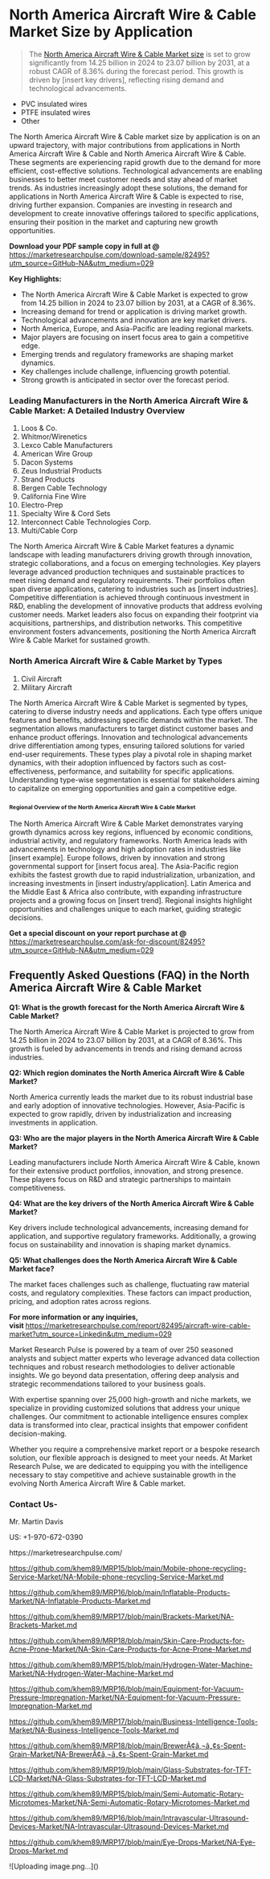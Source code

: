 <h1>North America Aircraft Wire & Cable Market&nbsp;Size by Application</h1><blockquote><p>The <a href="https://marketresearchpulse.com/download-sample/82495?utm_source=GitHub-NA&amp;utm_medium=029">North America Aircraft Wire & Cable Market size</a> is set to grow significantly from 14.25 billion in 2024 to 23.07 billion by 2031, at a robust CAGR of 8.36% during the forecast period. This growth is driven by [insert key drivers], reflecting rising demand and technological advancements.</p></blockquote><ul><li>PVC insulated wires<li> PTFE insulated wires<li> Other</li></ul><p>The North America Aircraft Wire & Cable market size by application is on an upward trajectory, with major contributions from applications in North America Aircraft Wire & Cable and North America Aircraft Wire & Cable. These segments are experiencing rapid growth due to the demand for more efficient, cost-effective solutions. Technological advancements are enabling businesses to better meet customer needs and stay ahead of market trends. As industries increasingly adopt these solutions, the demand for applications in North America Aircraft Wire & Cable is expected to rise, driving further expansion. Companies are investing in research and development to create innovative offerings tailored to specific applications, ensuring their position in the market and capturing new growth opportunities.</p><p><strong>Download your PDF sample copy in full at @ </strong><a href="https://marketresearchpulse.com/download-sample/82495?utm_source=GitHub-NA&amp;utm_medium=029">https://marketresearchpulse.com/download-sample/82495?utm_source=GitHub-NA&amp;utm_medium=029</a></p><p><strong>Key Highlights: </strong></p><ul><li>The North America Aircraft Wire & Cable Market is expected to grow from 14.25 billion in 2024 to 23.07 billion by 2031, at a CAGR of 8.36%.</li><li>Increasing demand for trend or application is driving market growth.</li><li>Technological advancements and innovation are key market drivers.</li><li>North America, Europe, and Asia-Pacific are leading regional markets.</li><li>Major players are focusing on insert focus area to gain a competitive edge.</li><li>Emerging trends and regulatory frameworks are shaping market dynamics.</li><li>Key challenges include challenge, influencing growth potential.</li><li>Strong growth is anticipated in sector over the forecast period.</li></ul><h3>Leading Manufacturers in the North America Aircraft Wire & Cable Market: A Detailed Industry Overview</h3><ol><li>Loos & Co.</li><li>Whitmor/Wirenetics</li><li>Lexco Cable Manufacturers</li><li>American Wire Group</li><li>Dacon Systems</li><li>Zeus Industrial Products</li><li>Strand Products</li><li>Bergen Cable Technology</li><li>California Fine Wire</li><li>Electro-Prep</li><li>Specialty Wire & Cord Sets</li><li>Interconnect Cable Technologies Corp.</li><li>Multi/Cable Corp</li></ol><div class="flex max-w-full flex-col flex-grow"><div class="min-h-8 text-message flex w-full flex-col items-end gap-2 whitespace-normal break-words [.text-message+&amp;]:mt-5" dir="auto" data-message-author-role="assistant" data-message-id="fd8432e4-4910-450d-b182-61b7bfb0a01f" data-message-model-slug="gpt-4o"><div class="flex w-full flex-col gap-1 empty:hidden first:pt-[3px]"><div class="markdown prose w-full break-words dark:prose-invert light"><p>The North America Aircraft Wire & Cable Market features a dynamic landscape with leading manufacturers driving growth through innovation, strategic collaborations, and a focus on emerging technologies. Key players leverage advanced production techniques and sustainable practices to meet rising demand and regulatory requirements. Their portfolios often span diverse applications, catering to industries such as [insert industries]. Competitive differentiation is achieved through continuous investment in R&amp;D, enabling the development of innovative products that address evolving customer needs. Market leaders also focus on expanding their footprint via acquisitions, partnerships, and distribution networks. This competitive environment fosters advancements, positioning the North America Aircraft Wire & Cable Market for sustained growth.</p></div></div></div></div><h3>North America Aircraft Wire & Cable Market by Types</h3><ol><li>Civil Aircraft<li> Military Aircraft</li></ol><div class="flex max-w-full flex-col flex-grow"><div class="min-h-8 text-message flex w-full flex-col items-end gap-2 whitespace-normal break-words [.text-message+&amp;]:mt-5" dir="auto" data-message-author-role="assistant" data-message-id="084470be-0bb7-4664-bddf-5156b4f41249" data-message-model-slug="gpt-4o-mini"><div class="flex w-full flex-col gap-1 empty:hidden first:pt-[3px]"><div class="markdown prose w-full break-words dark:prose-invert light"><p>The North America Aircraft Wire & Cable Market is segmented by types, catering to diverse industry needs and applications. Each type offers unique features and benefits, addressing specific demands within the market. The segmentation allows manufacturers to target distinct customer bases and enhance product offerings. Innovation and technological advancements drive differentiation among types, ensuring tailored solutions for varied end-user requirements. These types play a pivotal role in shaping market dynamics, with their adoption influenced by factors such as cost-effectiveness, performance, and suitability for specific applications. Understanding type-wise segmentation is essential for stakeholders aiming to capitalize on emerging opportunities and gain a competitive edge.</p></div></div></div></div><h3><span style="font-size: 11px;">Regional Overview of the North America Aircraft Wire & Cable Market</span></h3><div class="flex max-w-full flex-col flex-grow"><div class="min-h-8 text-message flex w-full flex-col items-end gap-2 whitespace-normal break-words [.text-message+&amp;]:mt-5" dir="auto" data-message-author-role="assistant" data-message-id="e9038762-ce64-4e30-91c9-9bd413514231" data-message-model-slug="gpt-4o-mini"><div class="flex w-full flex-col gap-1 empty:hidden first:pt-[3px]"><div class="markdown prose w-full break-words dark:prose-invert light"><p>The North America Aircraft Wire & Cable Market demonstrates varying growth dynamics across key regions, influenced by economic conditions, industrial activity, and regulatory frameworks. North America leads with advancements in technology and high adoption rates in industries like [insert example]. Europe follows, driven by innovation and strong governmental support for [insert focus area]. The Asia-Pacific region exhibits the fastest growth due to rapid industrialization, urbanization, and increasing investments in [insert industry/application]. Latin America and the Middle East &amp; Africa also contribute, with expanding infrastructure projects and a growing focus on [insert trend]. Regional insights highlight opportunities and challenges unique to each market, guiding strategic decisions.</p></div></div></div></div><p><strong>Get a special discount on your report purchase at @ </strong><a href="https://marketresearchpulse.com/ask-for-discount/82495?utm_source=GitHub-NA&amp;utm_medium=029">https://marketresearchpulse.com/ask-for-discount/82495?utm_source=GitHub-NA&amp;utm_medium=029</a></p><h2>Frequently Asked Questions (FAQ) in the North America Aircraft Wire & Cable Market</h2><p><strong>Q1: What is the growth forecast for the North America Aircraft Wire & Cable Market?</strong></p><p>The North America Aircraft Wire & Cable Market is projected to grow from 14.25 billion in 2024 to 23.07 billion by 2031, at a CAGR of 8.36%. This growth is fueled by advancements in trends and rising demand across industries.</p><p><strong>Q2: Which region dominates the North America Aircraft Wire & Cable Market?</strong></p><p>North America currently leads the market due to its robust industrial base and early adoption of innovative technologies. However, Asia-Pacific is expected to grow rapidly, driven by industrialization and increasing investments in application.</p><p><strong>Q3: Who are the major players in the North America Aircraft Wire & Cable Market?</strong></p><p>Leading manufacturers include North America Aircraft Wire & Cable, known for their extensive product portfolios, innovation, and strong presence. These players focus on R&amp;D and strategic partnerships to maintain competitiveness.</p><p><strong>Q4: What are the key drivers of the North America Aircraft Wire & Cable Market?</strong></p><p>Key drivers include technological advancements, increasing demand for application, and supportive regulatory frameworks. Additionally, a growing focus on sustainability and innovation is shaping market dynamics.</p><p><strong>Q5: What challenges does the North America Aircraft Wire & Cable Market face?</strong></p><p>The market faces challenges such as challenge, fluctuating raw material costs, and regulatory complexities. These factors can impact production, pricing, and adoption rates across regions.</p><p><strong>For more information or any inquiries, visit&nbsp;</strong><a href="https://marketresearchpulse.com/report/82495/aircraft-wire-cable-market?utm_source=Linkedin&utm_medium=029">https://marketresearchpulse.com/report/82495/aircraft-wire-cable-market?utm_source=Linkedin&utm_medium=029</a></p><p>Market Research Pulse is powered by a team of over 250 seasoned analysts and subject matter experts who leverage advanced data collection techniques and robust research methodologies to deliver actionable insights. We go beyond data presentation, offering deep analysis and strategic recommendations tailored to your business goals.</p><p>With expertise spanning over 25,000 high-growth and niche markets, we specialize in providing customized solutions that address your unique challenges. Our commitment to actionable intelligence ensures complex data is transformed into clear, practical insights that empower confident decision-making.</p><p>Whether you require a comprehensive market report or a bespoke research solution, our flexible approach is designed to meet your needs. At Market Research Pulse, we are dedicated to equipping you with the intelligence necessary to stay competitive and achieve sustainable growth in the evolving North America Aircraft Wire & Cable market.</p><h3><strong>Contact Us-</strong></h3><p>Mr. Martin Davis</p><p>US: +1-970-672-0390</p><p>https://marketresearchpulse.com/</p><p><a href="https://github.com/khem89/MRP15/blob/main/Mobile-phone-recycling-Service-Market/NA-Mobile-phone-recycling-Service-Market.md">https://github.com/khem89/MRP15/blob/main/Mobile-phone-recycling-Service-Market/NA-Mobile-phone-recycling-Service-Market.md</a></p><p><a href="https://github.com/khem89/MRP16/blob/main/Inflatable-Products-Market/NA-Inflatable-Products-Market.md">https://github.com/khem89/MRP16/blob/main/Inflatable-Products-Market/NA-Inflatable-Products-Market.md</a></p><p><a href="https://github.com/khem89/MRP17/blob/main/Brackets-Market/NA-Brackets-Market.md">https://github.com/khem89/MRP17/blob/main/Brackets-Market/NA-Brackets-Market.md</a></p><p><a href="https://github.com/khem89/MRP18/blob/main/Skin-Care-Products-for-Acne-Prone-Market/NA-Skin-Care-Products-for-Acne-Prone-Market.md">https://github.com/khem89/MRP18/blob/main/Skin-Care-Products-for-Acne-Prone-Market/NA-Skin-Care-Products-for-Acne-Prone-Market.md</a></p><p><a href="https://github.com/khem89/MRP15/blob/main/Hydrogen-Water-Machine-Market/NA-Hydrogen-Water-Machine-Market.md">https://github.com/khem89/MRP15/blob/main/Hydrogen-Water-Machine-Market/NA-Hydrogen-Water-Machine-Market.md</a></p><p><a href="https://github.com/khem89/MRP16/blob/main/Equipment-for-Vacuum-Pressure-Impregnation-Market/NA-Equipment-for-Vacuum-Pressure-Impregnation-Market.md">https://github.com/khem89/MRP16/blob/main/Equipment-for-Vacuum-Pressure-Impregnation-Market/NA-Equipment-for-Vacuum-Pressure-Impregnation-Market.md</a></p><p><a href="https://github.com/khem89/MRP17/blob/main/Business-Intelligence-Tools-Market/NA-Business-Intelligence-Tools-Market.md">https://github.com/khem89/MRP17/blob/main/Business-Intelligence-Tools-Market/NA-Business-Intelligence-Tools-Market.md</a></p><p><a href="https://github.com/khem89/MRP18/blob/main/BrewerÃ¢â‚¬â„¢s-Spent-Grain-Market/NA-BrewerÃ¢â‚¬â„¢s-Spent-Grain-Market.md">https://github.com/khem89/MRP18/blob/main/BrewerÃ¢â‚¬â„¢s-Spent-Grain-Market/NA-BrewerÃ¢â‚¬â„¢s-Spent-Grain-Market.md</a></p><p><a href="https://github.com/khem89/MRP19/blob/main/Glass-Substrates-for-TFT-LCD-Market/NA-Glass-Substrates-for-TFT-LCD-Market.md">https://github.com/khem89/MRP19/blob/main/Glass-Substrates-for-TFT-LCD-Market/NA-Glass-Substrates-for-TFT-LCD-Market.md</a></p><p><a href="https://github.com/khem89/MRP15/blob/main/Semi-Automatic-Rotary-Microtomes-Market/NA-Semi-Automatic-Rotary-Microtomes-Market.md">https://github.com/khem89/MRP15/blob/main/Semi-Automatic-Rotary-Microtomes-Market/NA-Semi-Automatic-Rotary-Microtomes-Market.md</a></p><p><a href="https://github.com/khem89/MRP16/blob/main/Intravascular-Ultrasound-Devices-Market/NA-Intravascular-Ultrasound-Devices-Market.md">https://github.com/khem89/MRP16/blob/main/Intravascular-Ultrasound-Devices-Market/NA-Intravascular-Ultrasound-Devices-Market.md</a></p><p><a href="https://github.com/khem89/MRP17/blob/main/Eye-Drops-Market/NA-Eye-Drops-Market.md">https://github.com/khem89/MRP17/blob/main/Eye-Drops-Market/NA-Eye-Drops-Market.md</a></p>
![Uploading image.png…]()
